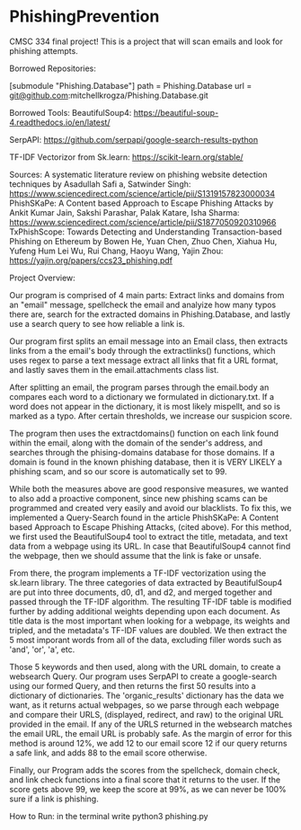# PhishingPrevention
CMSC 334 final project! This is a project that will scan emails and look for phishing attempts.

Borrowed Repositories:

[submodule "Phishing.Database"]
	path = Phishing.Database
	url = git@github.com:mitchellkrogza/Phishing.Database.git

Borrowed Tools:
BeautifulSoup4: https://beautiful-soup-4.readthedocs.io/en/latest/

SerpAPI: https://github.com/serpapi/google-search-results-python

TF-IDF Vectorizor from Sk.learn: https://scikit-learn.org/stable/

Sources:
A systematic literature review on phishing website detection techniques by Asadullah Safi a, Satwinder Singh: https://www.sciencedirect.com/science/article/pii/S1319157823000034
PhishSKaPe: A Content based Approach to Escape Phishing Attacks by Ankit Kumar Jain, Sakshi Parashar, Palak Katare, Isha Sharma: https://www.sciencedirect.com/science/article/pii/S1877050920310966
TxPhishScope: Towards Detecting and Understanding Transaction-based Phishing on Ethereum by Bowen He, Yuan Chen, Zhuo Chen, Xiahua Hu, Yufeng Hum Lei Wu, Rui Chang, Haoyu Wang, Yajin Zhou: https://yajin.org/papers/ccs23_phishing.pdf 

Project Overview:

Our program is comprised of 4 main parts: Extract links and domains from an "email" message, spellcheck the email and analyize how many typos there are, search for the extracted domains in Phishing.Database, and lastly use a search query to see how reliable a link is. 

Our program first splits an email message into an Email class, then extracts links from a the email's body through the extractlinks() functions, which uses regex to parse a text message extract all links that fit a URL format, and lastly saves them in the email.attachments class list. 

After splitting an email, the program parses through the email.body an compares each word to a dictionary we formulated in dictionary.txt. If a word does not appear in the dictionary, it is most likely mispellt, and so is marked as a typo. After certain thresholds, we increase our suspicion score. 

The program then uses the extractdomains() function on each link found within the email, along with the domain of the sender's address, and searches through the phising-domains database for those domains. If a domain is found in the known phishing database, then it is VERY LIKELY a phishing scam, and so our score is automatically set to 99.

While both the measures above are good responsive measures, we wanted to also add a proactive component, since new phishing scams can be programmed and created very easily and avoid our blacklists. To fix this, we implemented a Query-Search found in the article PhishSKaPe: A Content based Approach to Escape Phishing Attacks, (cited above). For this method, we first used the BeautifulSoup4 tool to extract the title, metadata, and text data from a webpage using its URL. In case that BeautifulSoup4 cannot find the webpage, then we should assume that the link is fake or unsafe.

From there, the program implements a TF-IDF vectorization using the sk.learn library. The three categories of data extracted by BeautifulSoup4 are put into three documents, d0, d1, and d2, and merged together and passed through the TF-IDF algorithm. The resulting TF-IDF table is modified further by adding additional weights depending upon each document. As title data is the most important when looking for a webpage, its weights and tripled, and the metadata's TF-IDF values are doubled. We then extract the 5 most imporant words from all of the data, excluding filler words such as 'and', 'or', 'a', etc.

Those 5 keywords and then used, along with the URL domain, to create a websearch Query. Our program uses SerpAPI to create a google-search using our formed Query, and then returns the first 50 results into a dictionary of dictionaries. The 'organic_results' dictionary has the data we want, as it returns actual webpages, so we parse through each webpage and compare their URLS, (displayed, redirect, and raw) to the original URL provided in the email. If any of the URLS returned in the websearch matches the email URL, the email URL is probably safe. As the margin of error for this method is around 12%, we add 12 to our email score 12 if our query returns a safe link, and adds 88 to the email score otherwise.

Finally, our Program adds the scores from the spellcheck, domain check, and link check functions into a final score that it returns to the user. If the score gets above 99, we keep the score at 99%, as we can never be 100% sure if a link is phishing.

How to Run: in the terminal write python3 phishing.py <text document> 